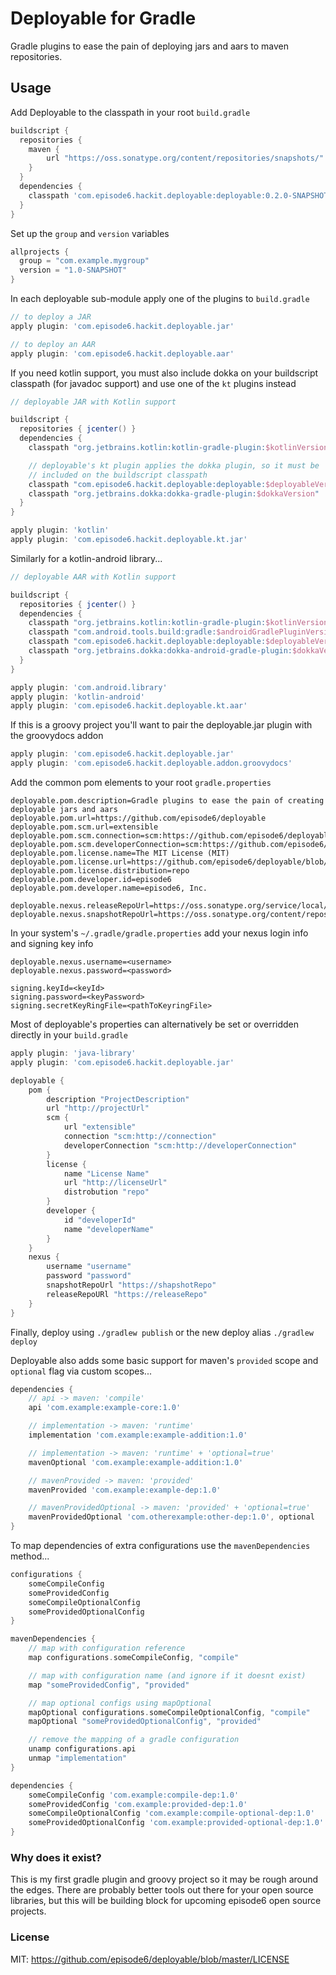 Deployable for Gradle
=====================
Gradle plugins to ease the pain of deploying jars and aars to maven repositories.

## Usage
Add Deployable to the classpath in your root `build.gradle`
```groovy
buildscript {
  repositories {
    maven {
        url "https://oss.sonatype.org/content/repositories/snapshots/"
    }
  }
  dependencies {
    classpath 'com.episode6.hackit.deployable:deployable:0.2.0-SNAPSHOT'
  }
}
```

Set up the `group` and `version` variables
```groovy
allprojects {
  group = "com.example.mygroup"
  version = "1.0-SNAPSHOT"
}
```

In each deployable sub-module apply one of the plugins to `build.gradle`
```groovy
// to deploy a JAR
apply plugin: 'com.episode6.hackit.deployable.jar'

// to deploy an AAR
apply plugin: 'com.episode6.hackit.deployable.aar'
```

If you need kotlin support, you must also include dokka on your buildscript classpath (for javadoc support) and use one of the `kt` plugins instead
```groovy
// deployable JAR with Kotlin support

buildscript {
  repositories { jcenter() }
  dependencies {
    classpath "org.jetbrains.kotlin:kotlin-gradle-plugin:$kotlinVersion"

    // deployable's kt plugin applies the dokka plugin, so it must be
    // included on the buildscript classpath
    classpath "com.episode6.hackit.deployable:deployable:$deployableVersion"
    classpath "org.jetbrains.dokka:dokka-gradle-plugin:$dokkaVersion"
  }
}

apply plugin: 'kotlin'
apply plugin: 'com.episode6.hackit.deployable.kt.jar'
```

Similarly for a kotlin-android library...
```groovy
// deployable AAR with Kotlin support

buildscript {
  repositories { jcenter() }
  dependencies {
    classpath "org.jetbrains.kotlin:kotlin-gradle-plugin:$kotlinVersion"
    classpath "com.android.tools.build:gradle:$androidGradlePluginVersion"
    classpath "com.episode6.hackit.deployable:deployable:$deployableVersion"
    classpath "org.jetbrains.dokka:dokka-android-gradle-plugin:$dokkaVersion"
  }
}

apply plugin: 'com.android.library'
apply plugin: 'kotlin-android'
apply plugin: 'com.episode6.hackit.deployable.kt.aar'
```

If this is a groovy project you'll want to pair the deployable.jar plugin with the groovydocs addon
```groovy
apply plugin: 'com.episode6.hackit.deployable.jar'
apply plugin: 'com.episode6.hackit.deployable.addon.groovydocs'
```

Add the common pom elements to your root `gradle.properties`
```
deployable.pom.description=Gradle plugins to ease the pain of creating deployable jars and aars
deployable.pom.url=https://github.com/episode6/deployable
deployable.pom.scm.url=extensible
deployable.pom.scm.connection=scm:https://github.com/episode6/deployable.git
deployable.pom.scm.developerConnection=scm:https://github.com/episode6/deployable.git
deployable.pom.license.name=The MIT License (MIT)
deployable.pom.license.url=https://github.com/episode6/deployable/blob/master/LICENSE
deployable.pom.license.distribution=repo
deployable.pom.developer.id=episode6
deployable.pom.developer.name=episode6, Inc.

deployable.nexus.releaseRepoUrl=https://oss.sonatype.org/service/local/staging/deploy/maven2/
deployable.nexus.snapshotRepoUrl=https://oss.sonatype.org/content/repositories/snapshots/
```

In your system's `~/.gradle/gradle.properties` add your nexus login info and signing key info
```
deployable.nexus.username=<username>
deployable.nexus.password=<password>

signing.keyId=<keyId>
signing.password=<keyPassword>
signing.secretKeyRingFile=<pathToKeyringFile>
```

Most of deployable's properties can alternatively be set or overridden directly in your `build.gradle`
```groovy
apply plugin: 'java-library'
apply plugin: 'com.episode6.hackit.deployable.jar'

deployable {
    pom {
        description "ProjectDescription"
        url "http://projectUrl"
        scm {
            url "extensible"
            connection "scm:http://connection"
            developerConnection "scm:http://developerConnection"
        }
        license {
            name "License Name"
            url "http://licenseUrl"
            distrobution "repo"
        }
        developer {
            id "developerId"
            name "developerName"
        }
    }
    nexus {
        username "username"
        password "password"
        snapshotRepoUrl "https://shapshotRepo"
        releaseRepoURl "https://releaseRepo"
    }
}
```

Finally, deploy using
`./gradlew publish` or the new deploy alias `./gradlew deploy`

Deployable also adds some basic support for maven's `provided` scope and `optional` flag via custom scopes...
```groovy
dependencies {
    // api -> maven: 'compile'
    api 'com.example:example-core:1.0'

    // implementation -> maven: 'runtime'
    implementation 'com.example:example-addition:1.0'

    // implementation -> maven: 'runtime' + 'optional=true'
    mavenOptional 'com.example:example-addition:1.0'

    // mavenProvided -> maven: 'provided'
    mavenProvided 'com.example:example-dep:1.0'

    // mavenProvidedOptional -> maven: 'provided' + 'optional=true'
    mavenProvidedOptional 'com.otherexample:other-dep:1.0', optional
}
```

To map dependencies of extra configurations use the `mavenDependencies` method...
```groovy
configurations {
    someCompileConfig
    someProvidedConfig
    someCompileOptionalConfig
    someProvidedOptionalConfig
}

mavenDependencies {
    // map with configuration reference
    map configurations.someCompileConfig, "compile"

    // map with configuration name (and ignore if it doesnt exist)
    map "someProvidedConfig", "provided"

    // map optional configs using mapOptional
    mapOptional configurations.someCompileOptionalConfig, "compile"
    mapOptional "someProvidedOptionalConfig", "provided"

    // remove the mapping of a gradle configuration
    unamp configurations.api
    unmap "implementation"
}

dependencies {
    someCompileConfig 'com.example:compile-dep:1.0'
    someProvidedConfig 'com.example:provided-dep:1.0'
    someCompileOptionalConfig 'com.example:compile-optional-dep:1.0'
    someProvidedOptionalConfig 'com.example:provided-optional-dep:1.0'
}
```

### Why does it exist?
This is my first gradle plugin and groovy project so it may be rough around the edges. There are probably better tools out there for your open source libraries, but this will be building block for upcoming episode6 open source projects.

### License
MIT: https://github.com/episode6/deployable/blob/master/LICENSE